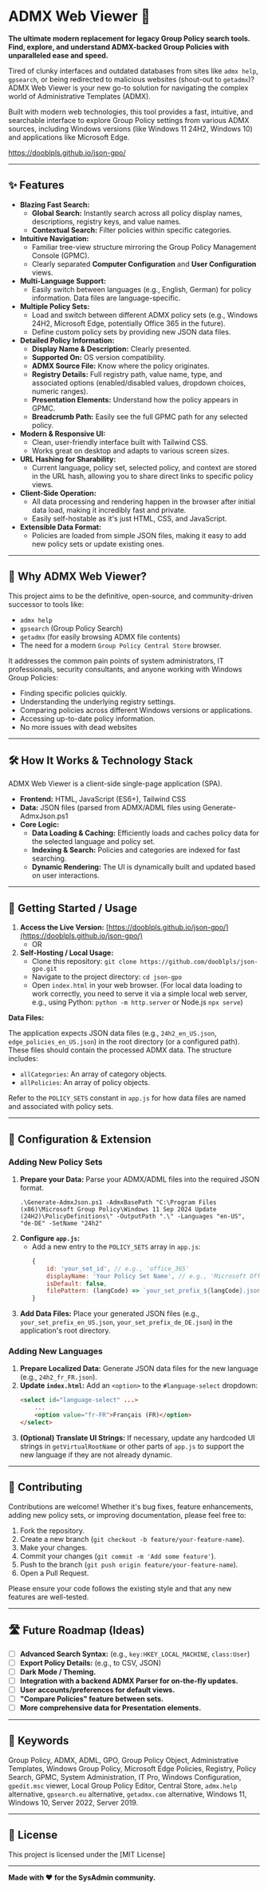 # ADMX Web Viewer 🚀

**The ultimate modern replacement for legacy Group Policy search tools. Find, explore, and understand ADMX-backed Group Policies with unparalleled ease and speed.**

Tired of clunky interfaces and outdated databases from sites like `admx help`, `gpsearch`, or being redirected to malicious websites (shout-out to `getadmx`)? ADMX Web Viewer is your new go-to solution for navigating the complex world of Administrative Templates (ADMX).

Built with modern web technologies, this tool provides a fast, intuitive, and searchable interface to explore Group Policy settings from various ADMX sources, including Windows versions (like Windows 11 24H2, Windows 10) and applications like Microsoft Edge.

https://dooblpls.github.io/json-gpo/

---

## ✨ Features

*   **Blazing Fast Search:**
    *   **Global Search:** Instantly search across all policy display names, descriptions, registry keys, and value names.
    *   **Contextual Search:** Filter policies within specific categories.
*   **Intuitive Navigation:**
    *   Familiar tree-view structure mirroring the Group Policy Management Console (GPMC).
    *   Clearly separated **Computer Configuration** and **User Configuration** views.
*   **Multi-Language Support:**
    *   Easily switch between languages (e.g., English, German) for policy information. Data files are language-specific.
*   **Multiple Policy Sets:**
    *   Load and switch between different ADMX policy sets (e.g., Windows 24H2, Microsoft Edge, potentially Office 365 in the future).
    *   Define custom policy sets by providing new JSON data files.
*   **Detailed Policy Information:**
    *   **Display Name & Description:** Clearly presented.
    *   **Supported On:** OS version compatibility.
    *   **ADMX Source File:** Know where the policy originates.
    *   **Registry Details:** Full registry path, value name, type, and associated options (enabled/disabled values, dropdown choices, numeric ranges).
    *   **Presentation Elements:** Understand how the policy appears in GPMC.
    *   **Breadcrumb Path:** Easily see the full GPMC path for any selected policy.
*   **Modern & Responsive UI:**
    *   Clean, user-friendly interface built with Tailwind CSS.
    *   Works great on desktop and adapts to various screen sizes.
*   **URL Hashing for Sharability:**
    *   Current language, policy set, selected policy, and context are stored in the URL hash, allowing you to share direct links to specific policy views.
*   **Client-Side Operation:**
    *   All data processing and rendering happen in the browser after initial data load, making it incredibly fast and private.
    *   Easily self-hostable as it's just HTML, CSS, and JavaScript.
*   **Extensible Data Format:**
    *   Policies are loaded from simple JSON files, making it easy to add new policy sets or update existing ones.

---

## 🎯 Why ADMX Web Viewer?

This project aims to be the definitive, open-source, and community-driven successor to tools like:

*   `admx help`
*   `gpsearch` (Group Policy Search)
*   `getadmx` (for easily browsing ADMX file contents)
*   The need for a modern `Group Policy Central Store` browser.

It addresses the common pain points of system administrators, IT professionals, security consultants, and anyone working with Windows Group Policies:

*   Finding specific policies quickly.
*   Understanding the underlying registry settings.
*   Comparing policies across different Windows versions or applications.
*   Accessing up-to-date policy information.
*   No more issues with dead websites

---

## 🛠️ How It Works & Technology Stack

ADMX Web Viewer is a client-side single-page application (SPA).

*   **Frontend:** HTML, JavaScript (ES6+), Tailwind CSS
*   **Data:** JSON files (parsed from ADMX/ADML files using Generate-AdmxJson.ps1
*   **Core Logic:**
    *   **Data Loading & Caching:** Efficiently loads and caches policy data for the selected language and policy set.
    *   **Indexing & Search:** Policies and categories are indexed for fast searching.
    *   **Dynamic Rendering:** The UI is dynamically built and updated based on user interactions.

---

## 🚀 Getting Started / Usage

1.  **Access the Live Version:** [https://dooblpls.github.io/json-gpo/](https://dooblpls.github.io/json-gpo/)
    *   OR
2.  **Self-Hosting / Local Usage:**
    *   Clone this repository: `git clone https://github.com/dooblpls/json-gpo.git`
    *   Navigate to the project directory: `cd json-gpo`
    *   Open `index.html` in your web browser. (For local data loading to work correctly, you need to serve it via a simple local web server, e.g., using Python: `python -m http.server` or Node.js `npx serve`)

**Data Files:**

The application expects JSON data files (e.g., `24h2_en_US.json`, `edge_policies_en_US.json`) in the root directory (or a configured path). These files should contain the processed ADMX data. The structure includes:

*   `allCategories`: An array of category objects.
*   `allPolicies`: An array of policy objects.

Refer to the `POLICY_SETS` constant in `app.js` for how data files are named and associated with policy sets.

---

## 🔧 Configuration & Extension

### Adding New Policy Sets

1.  **Prepare your Data:** Parse your ADMX/ADML files into the required JSON format.
	```
	.\Generate-AdmxJson.ps1 -AdmxBasePath "C:\Program Files (x86)\Microsoft Group Policy\Windows 11 Sep 2024 Update (24H2)\PolicyDefinitions\" -OutputPath ".\" -Languages "en-US", "de-DE" -SetName "24h2"
	```
2.  **Configure `app.js`:**
    *   Add a new entry to the `POLICY_SETS` array in `app.js`:
        ```javascript
        {
            id: 'your_set_id', // e.g., 'office_365'
            displayName: 'Your Policy Set Name', // e.g., 'Microsoft Office 365'
            isDefault: false,
            filePattern: (langCode) => `your_set_prefix_${langCode}.json` // e.g., office365_admx_en_US.json
        }
        ```
3.  **Add Data Files:** Place your generated JSON files (e.g., `your_set_prefix_en_US.json`, `your_set_prefix_de_DE.json`) in the application's root directory.

### Adding New Languages

1.  **Prepare Localized Data:** Generate JSON data files for the new language (e.g., `24h2_fr_FR.json`).
2.  **Update `index.html`:** Add an `<option>` to the `#language-select` dropdown:
    ```html
    <select id="language-select" ...>
        ...
        <option value="fr-FR">Français (FR)</option>
    </select>
    ```
3.  **(Optional) Translate UI Strings:** If necessary, update any hardcoded UI strings in `getVirtualRootName` or other parts of `app.js` to support the new language if they are not already dynamic.

---

## 🤝 Contributing

Contributions are welcome! Whether it's bug fixes, feature enhancements, adding new policy sets, or improving documentation, please feel free to:

1.  Fork the repository.
2.  Create a new branch (`git checkout -b feature/your-feature-name`).
3.  Make your changes.
4.  Commit your changes (`git commit -m 'Add some feature'`).
5.  Push to the branch (`git push origin feature/your-feature-name`).
6.  Open a Pull Request.

Please ensure your code follows the existing style and that any new features are well-tested.

---

## 🛣️ Future Roadmap (Ideas)

*   [ ] **Advanced Search Syntax:** (e.g., `key:HKEY_LOCAL_MACHINE`, `class:User`)
*   [ ] **Export Policy Details:** (e.g., to CSV, JSON)
*   [ ] **Dark Mode / Theming.**
*   [ ] **Integration with a backend ADMX Parser for on-the-fly updates.**
*   [ ] **User accounts/preferences for default views.**
*   [ ] **"Compare Policies" feature between sets.**
*   [ ] **More comprehensive data for Presentation elements.**

---

## 🔑 Keywords

Group Policy, ADMX, ADML, GPO, Group Policy Object, Administrative Templates, Windows Group Policy, Microsoft Edge Policies, Registry, Policy Search, GPMC, System Administration, IT Pro, Windows Configuration, `gpedit.msc` viewer, Local Group Policy Editor, Central Store, `admx.help` alternative, `gpsearch.eu` alternative, `getadmx.com` alternative, Windows 11, Windows 10, Server 2022, Server 2019.

---

## 📜 License

This project is licensed under the [MIT License]

---

**Made with ❤️ for the SysAdmin community.**